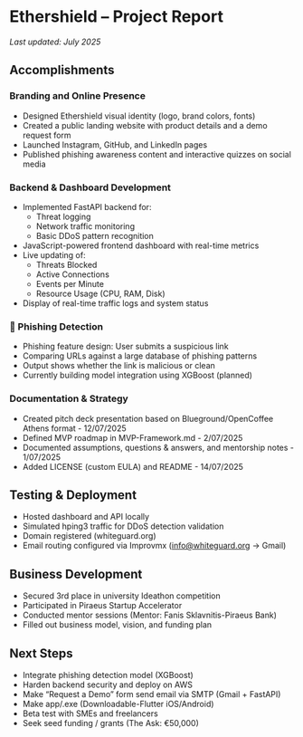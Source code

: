 
# Ethershield – Project Report

_Last updated: July 2025_

## Accomplishments

### Branding and Online Presence
- Designed Ethershield visual identity (logo, brand colors, fonts)
- Created a public landing website with product details and a demo request form
- Launched Instagram, GitHub, and LinkedIn pages
- Published phishing awareness content and interactive quizzes on social media

### Backend & Dashboard Development
- Implemented FastAPI backend for:
  - Threat logging
  - Network traffic monitoring
  - Basic DDoS pattern recognition
- JavaScript-powered frontend dashboard with real-time metrics
- Live updating of:
  - Threats Blocked
  - Active Connections
  - Events per Minute
  - Resource Usage (CPU, RAM, Disk)
- Display of real-time traffic logs and system status

### 🔹 Phishing Detection
- Phishing feature design: User submits a suspicious link
- Comparing URLs against a large database of phishing patterns
- Output shows whether the link is malicious or clean
- Currently building model integration using XGBoost (planned)

### Documentation & Strategy
- Created pitch deck presentation based on Blueground/OpenCoffee Athens format - 12/07/2025
- Defined MVP roadmap in MVP-Framework.md - 2/07/2025
- Documented assumptions, questions & answers, and mentorship notes - 1/07/2025
- Added LICENSE (custom EULA) and README - 14/07/2025

## Testing & Deployment
- Hosted dashboard and API locally
- Simulated hping3 traffic for DDoS detection validation
- Domain registered (whiteguard.org)
- Email routing configured via Improvmx (info@whiteguard.org → Gmail)

## Business Development
- Secured 3rd place in university Ideathon competition
- Participated in Piraeus Startup Accelerator
- Conducted mentor sessions (Mentor: Fanis Sklavnitis-Piraeus Bank)
- Filled out business model, vision, and funding plan

## Next Steps
- Integrate phishing detection model (XGBoost)
- Harden backend security and deploy on AWS
- Make “Request a Demo” form send email via SMTP (Gmail + FastAPI)
- Make app/.exe (Downloadable-Flutter iOS/Android)
- Beta test with SMEs and freelancers
- Seek seed funding / grants (The Ask: €50,000)
